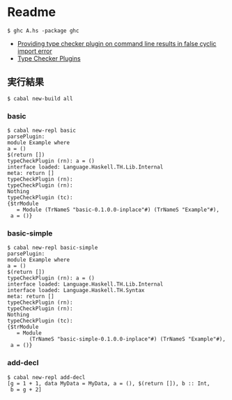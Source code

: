 # Readme

```shell
$ ghc A.hs -package ghc
```

- [Providing type checker plugin on command line results in false cyclic import error](https://ghc.haskell.org/trac/ghc/ticket/10077)
- [Type Checker Plugins](https://ghc.haskell.org/trac/ghc/wiki/Plugins/TypeChecker#FAQ)

## 実行結果

```shell
$ cabal new-build all
```

### basic

```shell
$ cabal new-repl basic
parsePlugin:
module Example where
a = ()
$(return [])
typeCheckPlugin (rn): a = ()
interface loaded: Language.Haskell.TH.Lib.Internal
meta: return []
typeCheckPlugin (rn):
typeCheckPlugin (rn):
Nothing
typeCheckPlugin (tc):
{$trModule
   = Module (TrNameS "basic-0.1.0.0-inplace"#) (TrNameS "Example"#),
 a = ()}
```

### basic-simple

```shell
$ cabal new-repl basic-simple
parsePlugin:
module Example where
a = ()
$(return [])
typeCheckPlugin (rn): a = ()
interface loaded: Language.Haskell.TH.Lib.Internal
interface loaded: Language.Haskell.TH.Syntax
meta: return []
typeCheckPlugin (rn):
typeCheckPlugin (rn):
Nothing
typeCheckPlugin (tc):
{$trModule
   = Module
       (TrNameS "basic-simple-0.1.0.0-inplace"#) (TrNameS "Example"#),
 a = ()}
```

### add-decl

```shell
$ cabal new-repl add-decl
[g = 1 + 1, data MyData = MyData, a = (), $(return []), b :: Int,
 b = g + 2]
```